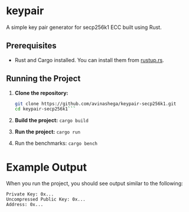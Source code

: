 # keypair
A simple key pair generator for secp256k1 ECC built using Rust.

## Prerequisites
- Rust and Cargo installed. You can install them from [rustup.rs](https://rustup.rs/).

## Running the Project

1. **Clone the repository:**
   ```sh
   git clone https://github.com/avinashega/keypair-secp256k1.git
   cd keypair-secp256k1```

2. **Build the project:**
  `cargo build`

3. **Run the project:**
  `cargo run`

4. Run the benchmarks:
  `cargo bench`

# Example Output
When you run the project, you should see output similar to the following:
  ```
  Private Key: 0x...
  Uncompressed Public Key: 0x...
  Address: 0x...
  ```